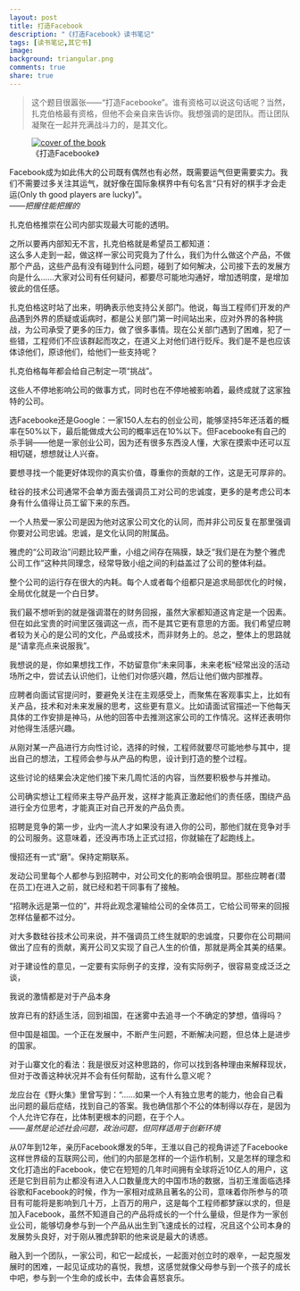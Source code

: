 ```yaml
---
layout: post
title: 打造Facebook
description: "《打造Facebook》读书笔记"
tags: [读书笔记,其它书]
image:
background: triangular.png
comments: true
share: true
---
```


> 这个题目很嚣张——“打造Facebooke”。谁有资格可以说这句话呢？当然，扎克伯格最有资格，但他不会亲自来告诉你。我想强调的是团队。而让团队凝聚在一起并充满战斗力的，是其文化。

<figure>
    <a href="http://img13.360buyimg.com//n0/g8/M01/11/07/rBEHZ1DT8fgIAAAAAAoS5o1I_6UAADXaAAf7cMAChL-935.jpg">
        <img src="http://img13.360buyimg.com//n0/g8/M01/11/07/rBEHZ1DT8fgIAAAAAAoS5o1I_6UAADXaAAf7cMAChL-935.jpg" alt="cover of the book" />
    </a>
    <figcaption>《打造Facebooke》</figcaption>
</figure>

<!--more-->

Facebook成为如此伟大的公司既有偶然也有必然，既需要运气但更需要实力。我们不需要过多关注其运气，就好像在国际象棋界中有句名言“只有好的棋手才会走运(Only th good players are lucky)”。<br  />
*——把握住能把握的*

扎克伯格推崇在公司内部实现最大可能的透明。

之所以要再内部知无不言，扎克伯格就是希望员工都知道：<br  />
这么多人走到一起，做这样一家公司究竟为了什么，我们为什么做这个产品，不做那个产品，这些产品有没有碰到什么问题，碰到了如何解决，公司接下去的发展方向是什么......大家对公司有任何疑问，都要尽可能地沟通好，增加透明度，是增加彼此的信任感。

扎克伯格这时站了出来，明确表示他支持公关部门。他说，每当工程师们开发的产品遇到外界的质疑或诟病时，都是公关部门第一时间站出来，应对外界的各种挑战，为公司承受了更多的压力，做了很多事情。现在公关部门遇到了困难，犯了一些错，工程师们不应该群起而攻之，在道义上对他们进行贬斥。我们是不是也应该体谅他们，原谅他们，给他们一些支持呢？

扎克伯格每年都会给自己制定一项“挑战”。

这些人不停地影响公司的做事方式，同时也在不停地被影响着，最终成就了这家独特的公司。

选Facebooke还是Google：一家150人左右的创业公司，能够坚持5年还活着的概率在50%以下，最后能做成大公司的概率远在10%以下。但Facebooke有自己的杀手锏——他是一家创业公司，因为还有很多东西没人懂，大家在摸索中还可以互相切磋，想想就让人兴奋。

要想寻找一个能更好体现你的真实价值，尊重你的贡献的工作，这是无可厚非的。

硅谷的技术公司通常不会单方面去强调员工对公司的忠诚度，更多的是考虑公司本身有什么值得让员工留下来的东西。

一个人热爱一家公司是因为他对这家公司文化的认同，而并非公司反复在那里强调你要对公司忠诚。忠诚，是文化认同的附属品。

雅虎的“公司政治”问题比较严重，小组之间存在隔膜，缺乏“我们是在为整个雅虎公司工作”这种共同理念，经常导致小组之间的利益盖过了公司的整体利益。

整个公司的运行存在很大的内耗。每个人或者每个组都只是追求局部优化的时候，全局优化就是一个白日梦。

我们最不想听到的就是强调潜在的财务回报，虽然大家都知道这肯定是一个因素。但在如此宝贵的时间里区强调这一点，而不是其它更有意思的方面。我们希望应聘者较为关心的是公司的文化，产品或技术，而非财务上的。总之，整体上的思路就是“请拿亮点来说服我”。

我想说的是，你如果想找工作，不妨留意你“未来同事，未来老板“经常出没的活动场所之中，尝试去认识他们，让他们对你感兴趣，然后让他们做内部推荐。

应聘者向面试官提问时，要避免关注在主观感受上，而聚焦在客观事实上，比如有关产品，技术和对未来发展的思考，这些更有意义。比如请面试官描述一下他每天具体的工作安排是神马，从他的回答中去推测这家公司的工作情况。这样还表明你对他得生活感兴趣。

从刚对某一产品进行方向性讨论，选择的时候，工程师就要尽可能地参与其中，提出自己的想法，工程师会参与从产品的构思，设计到打造的整个过程。

这些讨论的结果会决定他们接下来几周忙活的内容，当然要积极参与并推动。

公司确实想让工程师来主导产品开发，这样才能真正激起他们的责任感，围绕产品进行全方位思考，才能真正对自己开发的产品负责。

招聘是竞争的第一步，业内一流人才如果没有进入你的公司，那他们就在竞争对手的公司服务。这意味着，还没再市场上正式过招，你就输在了起跑线上。

慢招还有一式“磨”。保持定期联系。

发动公司里每个人都参与到招聘中，对公司文化的影响会很明显。那些应聘者(潜在员工)在进入之前，就已经和若干同事有了接触。

“招聘永远是第一位的”，并将此观念灌输给公司的全体员工，它给公司带来的回报怎样估量都不过分。

对大多数硅谷技术公司来说，并不强调员工终生就职的忠诚度，只要你在公司期间做出了应有的贡献，离开公司又实现了自己人生的价值，那就是两全其美的结果。

对于建设性的意见，一定要有实际例子的支撑，没有实际例子，很容易变成泛泛之谈，

我说的激情都是对于产品本身

放弃已有的舒适生活，回到祖国，在迷雾中去追寻一个不确定的梦想，值得吗？

但中国是祖国。一个正在发展中，不断产生问题，不断解决问题，但总体上是进步的国家。

对于山寨文化的看法：我是很反对这种思路的，你可以找到各种理由来解释现状，但对于改善这种状况并不会有任何帮助，这有什么意义呢？

龙应台在《野火集》里曾写到：“......如果一个人有独立思考的能力，他会自己看出问题的最后症结，找到自己的答案。我也确信那个不公的体制得以存在，是因为个人允许它存在，比体制更根本的问题，在于个人。<br  />
*——虽然是论述社会问题，政治问题，但同样适用于创新环境*

从07年到12年，亲历Facebook爆发的5年，王淮以自己的视角讲述了Facebooke这样世界级的互联网公司，他们的内部是怎样的一个运作机制，又是怎样的理念和文化打造出的Facebook，使它在短短的几年时间拥有全球将近10亿人的用户，这还是它到目前为止都没有进入人口数量庞大的中国市场的数据，当初王淮面临选择谷歌和Facebook的时候，作为一家相对成熟且著名的公司，意味着你所参与的项目有可能将是影响到几十万，上百万的用户，这是每个工程师都梦寐以求的，但是加入Facebook，虽然不知道自己的产品将成长的一个什么量级，但是作为一家创业公司，能够切身参与到一个产品从出生到飞速成长的过程，况且这个公司本身的发展势头良好，对于刚从雅虎辞职的他来说是最大的诱惑。

融入到一个团队，一家公司，和它一起成长，一起面对创立时的艰辛，一起克服发展时的困难，一起见证成功的喜悦，我想，这感觉就像父母参与到一个孩子的成长中吧，参与到一个生命的成长中，去体会喜怒哀乐。